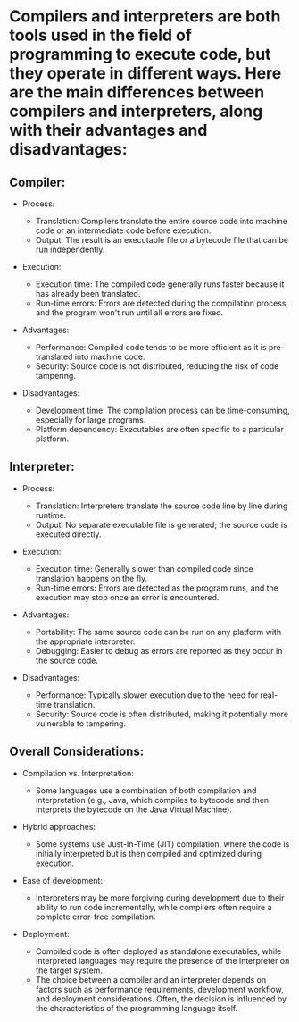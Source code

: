 # Compilers and interpreters are both tools used in the field of programming to execute code, but they operate in different ways. Here are the main differences between compilers and interpreters, along with their advantages and disadvantages:

## Compiler:
* Process:

    - Translation: Compilers translate the entire source code into machine code or an intermediate code before execution.
    - Output: The result is an executable file or a bytecode file that can be run independently.
* Execution:

    - Execution time: The compiled code generally runs faster because it has already been translated.
    - Run-time errors: Errors are detected during the compilation process, and the program won't run until all errors are fixed.
* Advantages:

    - Performance: Compiled code tends to be more efficient as it is pre-translated into machine code.
    - Security: Source code is not distributed, reducing the risk of code tampering.
* Disadvantages:

    - Development time: The compilation process can be time-consuming, especially for large programs.
    - Platform dependency: Executables are often specific to a particular platform.
## Interpreter:
* Process:

    - Translation: Interpreters translate the source code line by line during runtime.
    - Output: No separate executable file is generated; the source code is executed directly.
* Execution:

    - Execution time: Generally slower than compiled code since translation happens on the fly.
    - Run-time errors: Errors are detected as the program runs, and the execution may stop once an error is encountered.
* Advantages:

    - Portability: The same source code can be run on any platform with the appropriate interpreter.
    - Debugging: Easier to debug as errors are reported as they occur in the source code.
* Disadvantages:

    - Performance: Typically slower execution due to the need for real-time translation.
    - Security: Source code is often distributed, making it potentially more vulnerable to tampering.
## Overall Considerations:
* Compilation vs. Interpretation:

    - Some languages use a combination of both compilation and interpretation (e.g., Java, which compiles to bytecode and then interprets the bytecode on the Java Virtual Machine).
* Hybrid approaches:

    - Some systems use Just-In-Time (JIT) compilation, where the code is initially interpreted but is then compiled and optimized during execution.
* Ease of development:

    - Interpreters may be more forgiving during development due to their ability to run code incrementally, while compilers often require a complete error-free compilation.
* Deployment:

    - Compiled code is often deployed as standalone executables, while interpreted languages may require the presence of the interpreter on the target system.
    - The choice between a compiler and an interpreter depends on factors such as performance requirements, development workflow, and deployment considerations. Often, the decision is influenced by the characteristics of the programming language itself.

